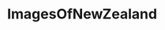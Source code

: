 ---
title: ImagesOfNewZealand
crosslinks:
- newzealand
- EarthPorn
- pics
- imagesofnetwork
- Aleague
- Wellington
- MapsWithoutNZ
- itookapicture
- tattoos
- mildlyinteresting
- travel
- mycology
- OldSchoolCool
- funny
- BotanicalPorn
- NZPhotos
- aww
- analog
- LargeImages
- SkyPorn
---